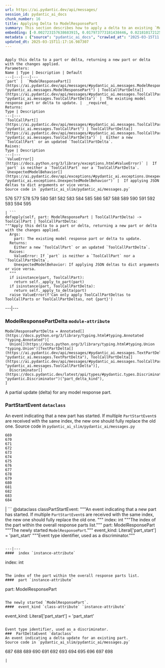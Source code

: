 ```yaml
---
url: https://ai.pydantic.dev/api/messages/
session_id: pydantic_ai_docs
chunk_number: 16
title: Applying Delta to ModelResponsePart
summary: This section describes how to apply a delta to an existing `ModelResponsePart` or `ToolCallPartDelta`, detailing the required parameter, return types, and potential exceptions raised.
embedding: [-0.002723157638683915, 0.017973773181438446, 0.021810172125697136, 0.006863166578114033, 0.010849034413695335, 0.015706811100244522, -0.034975990653038025, 0.005988143850117922, -0.029495423659682274, 0.008899696171283722, -0.005844901781529188, -0.05664914846420288, 0.012113302014768124, -0.03402934968471527, 0.0025705734733492136, 0.022943653166294098, -0.023454342037439346, 0.011222709901630878, -0.0063151097856462, 0.06561735272407532, -0.0095038041472435, -0.034104082733392715, 0.019431106746196747, 0.006408528424799442, 0.01703958585858345, -0.03298305720090866, 0.028748072683811188, 0.029669806361198425, -0.014037729240953922, -0.03811486437916756, 0.038314156234264374, -0.014286845922470093, -0.011359724216163158, -0.008114978671073914, -0.014560874551534653, 0.01873357966542244, 0.0027589681558310986, 0.03363076224923134, -0.034427937120199203, -0.015034195967018604, -0.0212372038513422, -0.04025726765394211, -0.016242412850260735, 0.03846362605690956, -0.05455657094717026, 0.02315540239214897, -0.03343146666884422, 0.006676328834146261, -0.02544727735221386, 0.023790650069713593, 0.008937063626945019, -0.022557521238923073, -0.00024366732395719737, 0.004702078644186258, 0.017575187608599663, -0.017164144665002823, -0.030267685651779175, 0.0015196121530607343, 0.025198159739375114, -0.037716276943683624, -0.021262114867568016, -0.022358229383826256, -0.00017204626055900007, 0.03375532105565071, -0.015594708733260632, 0.00302054057829082, -0.024961499497294426, 0.056400034576654434, 0.0016332716913893819, -0.022221215069293976, 0.024737292900681496, 0.04162741079926491, -0.05704773589968681, -0.018521830439567566, 0.002312114927917719, -0.03462722897529602, -0.03594754636287689, 0.019119711592793465, -0.0033257086761295795, 0.002547218929976225, 0.006701240781694651, 0.03614684194326401, -0.026281816884875298, 0.024650102481245995, -0.025384997949004173, -0.024874307215213776, -0.04284808039665222, -0.017388349398970604, -0.0045339250937104225, -0.016242412850260735, -0.040680766105651855, -0.0004480209026951343, -0.03846362605690956, 0.009422841481864452, 0.04005797579884529, -0.019543210044503212, -0.01681538112461567, -0.0018185522640123963, 0.0026266248896718025, 0.020751425996422768, -0.0001234879600815475, -0.022408051416277885, -0.004618001636117697, 0.011260077357292175, 0.05938943475484848, -0.006193665321916342, 0.02892245538532734, 0.010020721703767776, -0.03614684194326401, -0.011534105986356735, -0.05057070031762123, -0.008881011977791786, 0.009011798538267612, 0.03754189610481262, -0.02361626923084259, -0.00973423756659031, -0.058592259883880615, 0.06317600607872009, 0.0030407814774662256, -0.044517163187265396, -0.055802151560783386, -0.0183225367218256, 0.00904916599392891, -0.03046697936952114, -0.0397341214120388, 0.029595069587230682, -0.014249478466808796, -0.0278263408690691, -0.04112917557358742, -0.005187856499105692, 0.006262172479182482, 0.030143126845359802, -0.012007427401840687, -0.029619982466101646, -0.007025092374533415, -0.009422841481864452, -0.032185886055231094, 0.044342782348394394, -0.07837212830781937, 0.00891215167939663, 0.005925864912569523, -0.022146480157971382, -0.011079467833042145, -0.015731723979115486, -0.020863527432084084, 0.028748072683811188, -0.007498414255678654, 0.0017516021616756916, -0.049873173236846924, -0.010288521647453308, -0.004851548932492733, 0.033506203442811966, -0.008787593804299831, -0.001117911422625184, 0.0006044973852112889, 0.004266124218702316, 0.008937063626945019, 0.05331098660826683, 0.028299663215875626, -0.019543210044503212, -0.050819817930459976, -0.0009482006425969303, -0.012748549692332745, 0.0038332841359078884, -0.04464172199368477, -0.0031622257083654404, -6.777727685403079e-05, -0.0244009867310524, -0.07533290982246399, -0.05286257714033127, 0.0038363980129361153, -0.05953890457749367, -0.04601186513900757, -0.020527221262454987, 0.012549256905913353, -0.012007427401840687, -0.02800072357058525, -0.04738200828433037, -0.05099419876933098, -0.013340202160179615, 0.02078879252076149, -0.010462903417646885, -0.08514810353517532, -0.002726271515712142, -0.03896186128258705, -0.03482652083039284, -0.03208623826503754, 0.05385904386639595, -0.030865566805005074, 0.0025705734733492136, 0.019979164004325867, 0.019020063802599907, 0.03111468255519867, 0.016205044463276863, 0.010269838385283947, -0.025484643876552582, 0.04984826222062111, 0.0017967545427381992, 0.07443608343601227, 0.02070160210132599, 0.039410270750522614, 0.04920055717229843, 0.04723253846168518, -0.017425717785954475, 0.019306547939777374, -0.008519792929291725, -0.021997010335326195, 0.013215644285082817, -0.012941615656018257, -0.053111691027879715, 0.0023432543966919184, -0.04030708968639374, -0.002657764358446002, -0.005019702482968569, -0.02397748827934265, -0.01681538112461567, -0.04665956646203995, -6.636625766986981e-05, -0.010587462224066257, 0.03500090539455414, 0.0036495605017989874, 0.03193676844239235, 0.045289427042007446, -0.015345592051744461, -0.007137195207178593, -0.015158754773437977, 0.010089228861033916, -0.07642901688814163, -0.003528116038069129, 0.03395461291074753, -0.015084019862115383, -0.022420508787035942, 0.011552789248526096, -0.02161087840795517, -0.010132824070751667, -0.06766010820865631, -0.011484282091259956, -0.041502851992845535, 0.04920055717229843, 0.019568121060729027, -0.02640637569129467, 0.0015172767452895641, -0.04050638526678085, 0.040954794734716415, 0.03863800689578056, 0.02073897048830986, 0.046111512929201126, -0.013813524506986141, 0.0015943471807986498, 0.05674879625439644, 0.07473502308130264, -0.021174924448132515, 0.04142811521887779, -0.017463084310293198, -0.015482606366276741, 0.00797173660248518, 0.015245945192873478, 0.011073240078985691, -0.05400851368904114, 0.04546380788087845, -0.0007154321647249162, 0.008526020683348179, -0.05039631947875023, -0.002162644872441888, 0.009566083550453186, -0.017425717785954475, 0.035250019282102585, 0.015569796785712242, 0.030591538175940514, -0.03176238760352135, -0.0028913114219903946, 0.018123243004083633, 0.028598602861166, -0.003967184107750654, -0.008432602509856224, -0.006919217761605978, 0.01878340356051922, 0.03911133110523224, 0.03338164463639259, -0.028449133038520813, 0.01741326041519642, -0.016018208116292953, 0.02732810750603676, -0.01919444650411606, -0.025297805666923523, 0.028598602861166, 0.001851248904131353, -0.030865566805005074, -0.02668040432035923, -0.025135880336165428, -0.010581234470009804, -0.029570158571004868, 0.016503984108567238, -0.05331098660826683, -0.011403319425880909, -0.0024927244521677494, 0.01342739351093769, -0.059090495109558105, 0.015818914398550987, -0.05435727536678314, -0.0017733998829498887, 0.0038799934554845095, -0.03587281331419945, 0.034328289330005646, 0.016117854043841362, 0.04685886204242706, 0.01923181302845478, -0.040356915444135666, 0.0003590784326661378, -0.03861309587955475, 0.02293119765818119, 0.04337122663855553, -0.04227511212229729, -0.059190139174461365, -0.05540356785058975, -0.008949519135057926, 0.02678005024790764, 0.024799572303891182, -0.0029489195439964533, 0.007710163481533527, 0.009036710485816002, -0.020664235576987267, -0.0006122822524048388, -0.002794778672978282, 0.005552189890295267, 0.03838889300823212, -0.04573783650994301, -0.004375113174319267, 0.027676871046423912, -0.01616767793893814, -0.02178526110947132, -0.0052376799285411835, -0.04618624597787857, 0.04389437288045883, 0.006545542739331722, 0.03260938450694084, -0.007417451590299606, -0.003425355302169919, -0.040082886815071106, 0.059090495109558105, -0.046485185623168945, -0.01809833198785782, -0.05271310359239578, -0.038762565702199936, -0.011135518550872803, 0.0011451585451141, -0.0017438172362744808, 0.06606576591730118, -0.013626686297357082, 0.032235708087682724, -0.02947051264345646, 0.007292892783880234, 0.014149831607937813, 0.010967365466058254, -0.00952871609479189, 0.015681900084018707, 0.010195103473961353, -0.01973004639148712, -0.019792325794696808, -0.014249478466808796, -0.02161087840795517, 0.015881193801760674, 0.017886582762002945, -0.018559198826551437, -0.0149843730032444, 0.0075108702294528484, -0.04860267788171768, -0.07822266221046448, 0.012929159216582775, -0.03995832800865173, 0.033730410039424896, 0.021075276657938957, -0.014000361785292625, 0.022545065730810165, -0.035748254507780075, -0.010811666958034039, 3.352372004883364e-05, 0.003724295413121581, -0.019954251125454903, -0.0002617672143969685, 0.06382371485233307, 0.044068753719329834, -0.004686508793383837, -0.0016784241888672113, -0.0024008627515286207, 0.0327090285718441, 0.004618001636117697, -0.011976287700235844, -0.003911132924258709, 0.033730410039424896, 0.031189417466521263, -0.0517166368663311, 0.00451212702319026, 0.0044934432953596115, -0.006047309376299381, 0.058044202625751495, 0.004390683025121689, 0.012393558397889137, 0.04491575062274933, -0.006377388723194599, -0.01276723388582468, -0.0027480691205710173, 0.006956585217267275, -0.028175104409456253, -0.036072105169296265, 0.0339047908782959, 0.00972800888121128, 0.032235708087682724, 0.028698250651359558, 0.04471645876765251, 0.06845728307962418, -0.022333316504955292, 0.013327746652066708, -0.02224612608551979, 0.05121840536594391, -0.03260938450694084, 0.0035094323102384806, 0.03679454326629639, 0.017064496874809265, -0.005957004614174366, -0.01563207618892193, -0.04665956646203995, -0.047083064913749695, -0.0327090285718441, -0.03171256184577942, 0.06825798749923706, 0.0035063184332102537, -0.020265648141503334, 0.04147794097661972, -0.050271760672330856, 0.012929159216582775, 0.012044794857501984, 0.04222529008984566, -0.04481610283255577, 0.01750045269727707, -0.0364706926047802, -0.01201365515589714, 0.03813977539539337, 0.008613212034106255, 0.020614411681890488, 0.014971916563808918, -0.02750249020755291, -0.0003841847355943173, 0.049051087349653244, -0.054157983511686325, 0.026829874143004417, 0.011440686881542206, -0.012225404381752014, 0.03490125760436058, -0.007872089743614197, -0.01933146081864834, 0.021897362545132637, -0.02032792754471302, -0.04030708968639374, -0.02613234706223011, -0.05814385041594505, 0.05515445023775101, -0.01342739351093769, 0.09336896240711212, -0.024911675602197647, 0.014037729240953922, -0.004122882150113583, 0.02202192135155201, 0.021735437214374542, -0.04523960128426552, -0.037716276943683624, 0.017064496874809265, 0.00012562879419419914, -0.02183508314192295, 0.002956704469397664, -0.022046832367777824, 0.05216505005955696, 0.061830777674913406, 0.016516441479325294, -0.025185704231262207, -0.00610958831384778, 0.04788023978471756, -0.010774299502372742, 0.03178729861974716, 0.010668424889445305, -0.0198670607060194, -0.028797896578907967, 0.015395415015518665, -0.010674652643501759, -0.0010587462456896901, 0.04890161752700806, -0.02787616476416588, -0.003347506280988455, -0.00621234904974699, -0.059190139174461365, -0.024737292900681496, 0.012225404381752014, 0.02124965935945511, -0.013091085478663445, 0.04180179163813591, 0.041004616767168045, -0.010836578905582428, -0.00360907893627882, 0.022769270464777946, -0.020365294069051743, -0.027577225118875504, -0.0012611536076292396, 0.004356429446488619, 0.011428231373429298, 0.03946009278297424, -0.008432602509856224, 0.022669624537229538, 0.027203548699617386, -0.041552674025297165, 0.06262794882059097, -0.06437177211046219, 0.009715553373098373, 0.0065393149852752686, 0.0021953415125608444, -0.0008968203328549862, 0.047357093542814255, -0.01657872088253498, -0.006184323225170374, 0.00957231130450964, 0.019891973584890366, -0.00045385959674604237, 0.013352657668292522, -0.03584790229797363, -0.02014108933508396, -0.01676555722951889, -0.0049979048781096935, -0.01523348968476057, -0.016977306455373764, -0.032684117555618286, -0.008937063626945019, 0.06611558794975281, 0.030317509546875954, 0.017562732100486755, 0.004624229855835438, -0.009871250949800014, 0.0038332841359078884, 0.029619982466101646, -0.009030482731759548, 0.005617582704871893, 0.0014199655270203948, 0.009815200231969357, 0.02306821197271347, 0.00600682757794857, -0.017612554132938385, 0.00941038504242897, 0.021436497569084167, -0.012929159216582775, -0.012293911539018154, -0.004219415131956339, 0.006044195033609867, -0.0057577108964324, -0.009422841481864452, 0.03029259666800499, -0.03883730247616768, 0.015843825414776802, 0.027153726667165756, 0.009690641425549984, 0.0036869279574602842, -0.00669501256197691, -0.03193676844239235, 0.013925626873970032, 0.0041322242468595505, 0.04317193478345871, 0.01882077008485794, -0.044342782348394394, 0.010151507332921028, 0.04810444638133049, -0.01804850809276104, -0.03211114928126335, -0.005144260823726654, -0.014610697515308857, 0.015619620680809021, -0.003861309727653861, -0.038314156234264374, -0.019493386149406433, -0.01366405375301838, -0.002525421092286706, -0.01991688460111618, -0.03624648600816727, -0.004851548932492733, -0.013763700611889362, -0.029395777732133865, -0.005773280747234821, 0.0036121930461376905, -0.029171571135520935, 0.00870663020759821, -0.0014261933974921703, -0.033506203442811966, -0.00468339491635561, -0.02051476389169693, -0.00918618030846119, -0.004484101664274931, 0.003387987846508622, 0.01405018474906683, -0.002551889745518565, -0.016728190705180168, 0.006888078060001135, 0.0010089228162541986, -0.01055009476840496, 0.01946847513318062, -0.006299539934843779, -0.03472687676548958, -0.01741326041519642, 0.013962994329631329, -0.03370549529790878, -0.006614049896597862, -0.013875802978873253, 0.015146298334002495, -0.02361626923084259, 0.022283494472503662, 0.004783041775226593, 0.0068071153946220875, 0.0018808315508067608, 0.009155040606856346, 0.00454638060182333, 0.0011015631025657058, -0.03089047782123089, 0.000738008413463831, 0.04860267788171768, -0.009765376336872578, 0.007977964356541634, 0.0008368765702471137, 0.024836940690875053, 0.0035530277527868748, 0.014137376099824905, 0.019904429093003273, 0.022271037101745605, -0.015843825414776802, 0.010730704292654991, 0.011739627458155155, -0.002579915337264538, 0.018932873383164406, 0.04802970960736275, -0.008420146070420742, -0.020763881504535675, 0.04688377305865288, 0.0278263408690691, -0.002389963949099183, 0.012779689393937588, -0.007000180892646313, -0.02412695810198784, 0.07184527069330215, 0.03808995336294174, -0.022283494472503662, 0.02800072357058525, 0.0006274628103710711, 0.025160791352391243, 0.03435320034623146, 0.001958680571988225, 0.004677167162299156, 0.022644713521003723, -0.06168130785226822, 0.012954071164131165, 0.011440686881542206, 0.015407871454954147, -0.0016192588955163956, -0.0037678908556699753, -0.024363618344068527, -0.02787616476416588, 0.010929998010396957, -0.029595069587230682, -0.0007119289948605001, -0.001130367279984057, -0.01878340356051922, 0.0010439548641443253, 0.038488537073135376, 0.031039947643876076, -0.017014674842357635, 0.008482425473630428, 0.011527878232300282, -0.003749207127839327, 0.05019702762365341, 0.037890657782554626, 0.007361399941146374, 0.011914009228348732, 0.014012817293405533, -0.004851548932492733, -0.006950357463210821, 0.016915027052164078, 0.03891203552484512, -0.025708848610520363, 0.013439849019050598, -0.047606211155653, -0.009790288284420967, 0.016454162076115608, -0.032011501491069794, 0.0034035576973110437, 0.002226480981335044, 0.009198635816574097, -0.010157736018300056, -0.008856100961565971, -0.046983420848846436, -0.025609202682971954, -0.0238031055778265, 0.056898266077041626, 0.0587417297065258, 0.0049293977208435535, -0.0011716271983459592, -0.0038021444343030453, -0.04837847501039505, -0.02041511796414852, -0.022918742150068283, -0.028424222022294998, 0.010936225764453411, -0.0230308435857296, 0.00645212410017848, 0.024500632658600807, 0.009061621502041817, 0.03211114928126335, -0.040456559509038925, 0.015980839729309082, -0.0078035821206867695, -0.0005391042213886976, 0.0030610221438109875, -0.003839511889964342, 0.007411223370581865, 0.022694535553455353, 0.04160249978303909, -0.007367628160864115, -0.0315132699906826, -0.0022295948583632708, -0.023890295997262, 0.032783765345811844, 0.00016445598157588392, 0.0004285586765035987, -0.026281816884875298, -0.023379607126116753, 0.03995832800865173, 0.015955928713083267, -0.010014493949711323, -0.024861851707100868, 0.04302246496081352, 0.013053718023002148, -0.028349487110972404, 0.0021766575518995523, -0.007031320594251156, -0.04364525526762009, 0.014809991233050823, -0.010768071748316288, 0.029495423659682274, 0.026431288570165634, -0.02179771661758423, 0.017936406657099724, -0.0007967843557707965, 0.0021424039732664824, -0.006551770493388176, -0.03397952392697334, 0.01741326041519642, -0.03353111445903778, 0.023504165932536125, 0.0016161449020728469, 0.008600755594670773, -0.0025752445217221975, -0.020352838560938835, 0.021897362545132637, 0.03467705100774765, -0.014996828511357307, -0.004406252410262823, -0.02991892211139202, -0.0026499794330447912, 0.016105398535728455, -0.014212111011147499, 0.00486400444060564, 0.04768094792962074, -0.028573691844940186, -0.03649560362100601, -0.008208396844565868, 0.0025814722757786512, 0.004253668710589409, -0.02261980064213276, -0.012499433010816574, 0.01864638924598694, -0.030716095119714737, 0.027203548699617386, 0.056499678641557693, -0.0012058807769790292, 0.010680880397558212, -0.0022669625468552113, 0.012792144902050495, 0.012019883841276169, -0.008563388139009476, 0.004157135728746653, -0.011590156704187393, -0.010954909026622772, 0.03412899374961853, 0.022271037101745605, -0.018521830439567566, -0.026705315336585045, -0.025061145424842834, 0.007031320594251156, -0.019518297165632248, 0.013676510192453861, 0.027975810691714287, 0.02342943102121353, 0.01416228711605072, -0.02010372281074524, 0.012318823486566544, -0.10502762347459793, -0.004213186912238598, 0.07872089743614197, -0.023080667480826378, 0.028523867949843407, -0.020763881504535675, -0.010923769325017929, 0.02298101969063282, 0.010761843994259834, -0.04020744562149048, 0.037442248314619064, -0.01380106806755066, -0.003758548991754651, -0.017849216237664223, 0.02760213613510132, 0.022221215069293976, 0.0018201093189418316, -0.006249716505408287, 0.007710163481533527, -0.02909683622419834, 0.004739446099847555, 0.02800072357058525, 0.01933146081864834, -0.014336668886244297, -0.015881193801760674, 0.02536008507013321, -0.018060965463519096, -0.0006613271543756127, 0.05510462448000908, 0.009609678760170937, 0.04060602933168411, 0.013626686297357082, -0.028025634586811066, -0.0027854368090629578, -0.01928163692355156, 0.04053129628300667, -0.0014666748465970159, 0.02270699292421341, 0.03769136592745781, -0.025459732860326767, 0.018173066899180412, -0.03046697936952114, 0.02421414852142334, 0.026157259941101074, 0.03861309587955475, -0.020402662456035614, -0.024475721642374992, 0.00884364452213049, 0.010238698683679104, 0.02315540239214897, -0.0033350505400449038, 0.006732380483299494, -0.02590814232826233, -0.010543867014348507, 0.06217954307794571, 0.039410270750522614, -0.04499048739671707, -0.005916522815823555, 0.0031637828797101974, 0.024288883432745934, 0.01890796236693859, 0.014722799882292747, -0.008538477122783661, -0.010220014490187168, -0.005458770785480738, -0.01233750768005848, 0.009292054921388626, -0.011116835288703442, -0.027353020384907722, 0.0009404157754033804, -0.014511050656437874, 0.013439849019050598, -0.02777651883661747, -0.022769270464777946, -0.03587281331419945, 0.03089047782123089, -0.010201331228017807, -0.014112464152276516, -0.022682080045342445, -0.009622134268283844, 0.05331098660826683, -0.005767052993178368, -0.012474521063268185, 0.015146298334002495, -0.028772985562682152, 0.005857357755303383, 0.028523867949843407, -0.005726571194827557, 0.025372540578246117, 0.021573510020971298, 0.039036594331264496, 0.035424403846263885, 0.0038768795784562826, -0.041552674025297165, -0.058542437851428986, -0.02320522628724575, 0.0017500452231615782, -0.004107312299311161, 0.015171210281550884, -0.016566263511776924, -0.03582298755645752, 0.02138667367398739, -0.03627140074968338, -0.033232174813747406, -0.03138871118426323, -0.002763638971373439, -0.009379246272146702, -0.004238098859786987, -0.002508294302970171, 0.03928571194410324, 0.027477577328681946, 0.04055620729923248, 0.0012518117437139153, 0.030392244458198547, -0.026431288570165634, -0.007635428570210934, 0.07000181078910828, 0.0027994494885206223, -0.004608660005033016, -0.0019664654973894358, -0.031239241361618042, 0.005776394624263048, 0.011864185333251953, 0.008096294477581978, -0.025733761489391327, 0.05062052607536316, 0.008370323106646538, 0.027377931401133537, -0.005714115686714649, -0.04157758504152298, 0.05814385041594505, 0.024662557989358902, -0.022694535553455353, 0.022557521238923073, -0.01002694945782423, 0.018621478229761124, 0.026655493304133415, -0.004611773882061243, -0.002407090738415718, -0.013340202160179615, -0.01590610481798649, -0.01034457329660654, 0.04000815004110336, -0.009759148582816124, 0.009211092256009579, -0.0022716333623975515, -0.006881850305944681, -0.01887059397995472, 0.008594527840614319, -0.01868375577032566, -0.015656987205147743, 0.010101684369146824, -0.01391317043453455, -0.007162106689065695, 0.007473502773791552, 0.03507563844323158, 0.0001285481412196532, -0.044841017574071884, -0.0205521322786808, 0.020340383052825928, -0.00856961589306593, 0.01753781922161579, -0.017375893890857697, -0.007529553957283497, -0.01213198620826006, -0.013639142736792564, -0.019543210044503212, -0.009541171602904797, -0.037168219685554504, 0.037666454911231995, 0.008077611215412617, 0.011758310720324516, 0.013589318841695786, -0.0040979706682264805, 0.003957842476665974, 0.03709348291158676, 0.020900895819067955, 0.0076727960258722305, 0.023093122988939285, 0.04967388138175011, -0.04015761986374855, 0.011907780542969704, 0.029395777732133865, 0.00965950172394514, 0.025434819981455803, -0.017388349398970604, -0.0018808315508067608, 0.0070998272858560085, 0.005228337831795216, 0.003708725795149803, 0.0327090285718441, 0.060784488916397095, -0.022956108674407005, 0.02727828547358513, -0.021959641948342323, 0.019804781302809715, 0.05779508873820305, 0.02563411369919777, 0.015931015834212303, 0.005418289452791214, -0.00378034682944417, 0.07558201998472214, -0.014224566519260406, -0.003272771369665861, 0.018472006544470787, 0.010014493949711323, -0.008986886590719223, -0.012293911539018154, -0.003914246801286936, 0.03056662529706955, 0.006324451416730881, -0.0011607283959165215, -0.013962994329631329, -0.005673633888363838, -0.0002967992622870952, -0.04167723283171654, -0.001599018112756312, -0.002922450890764594, -0.007330260705202818, -0.027078991755843163, -0.019343916326761246, -0.01982969418168068, 0.0076042888686060905, 0.0002510629710741341, 0.004726990591734648, 0.033456381410360336, -0.027577225118875504, 0.06307636201381683, 0.012374875135719776, -0.021922273561358452, -0.037442248314619064, 0.009491348639130592, -0.060236431658267975, 0.004406252410262823, 0.009217320010066032, -0.024961499497294426, 0.0095038041472435, -0.024562912061810493, -0.026157259941101074, 0.05390886589884758, 0.02503623440861702, 0.01864638924598694, 0.00541206169873476, -0.03632122278213501, -0.005639380309730768, -0.007130966987460852, 0.0183225367218256, 0.015607164241373539, 0.02147386409342289, 0.0020271874964237213, -0.011596385389566422, 0.014361580833792686, 0.009373017586767673, 0.023279961198568344, 0.031862031668424606, -0.014585785567760468, 0.01226900052279234, 0.03153818100690842, -0.003690041834488511, -7.741108856862411e-05, 0.0054681128822267056, 0.033605851233005524, 0.0032572015188634396, 0.019032519310712814, -0.0501721128821373, -0.026331640779972076, -0.0039329309947788715, 0.024650102481245995, 0.035972461104393005, 0.027029167860746384, -0.03046697936952114, 0.0434957854449749, -0.009086533449590206, -0.008793821558356285, 0.0393853597342968, -0.03726786747574806, -0.005396491847932339, -0.007392539642751217, 0.04279825836420059, -0.03171256184577942, -0.01217558141797781, -0.024102045223116875, 0.017101865261793137, 0.0007629200699739158, 0.015557341277599335, -0.049549322575330734, 0.016977306455373764, -0.02339206263422966, 0.01301635056734085, 0.0057701668702065945, -0.005885383114218712, 0.014560874551534653, 0.019543210044503212, -0.01918199099600315, -0.00638361694291234, -0.014909638091921806, 0.007193246390670538, 0.00911767315119505, -0.0019602375105023384, -0.023815561085939407, 0.03420373052358627, -0.01931900344789028, 0.02128702588379383, 0.028523867949843407, 0.008874784223735332, 0.002002276014536619, 0.006713696755468845, -0.006146955769509077, -0.0004063716914970428, 0.0021128214430063963, -0.032136060297489166, -0.0024849395267665386, 0.028847720474004745, 0.01933146081864834, 0.011565245687961578, 0.04518977925181389, -0.045164868235588074, 0.010083001106977463, -0.0026126119773834944, -0.005542847793549299, -0.005038386210799217, 0.033456381410360336, 0.02952033467590809, 0.03111468255519867, 0.030691184103488922, -0.02772669494152069, -0.02668040432035923, -0.0012230075662955642, -0.0007415115833282471, -0.0009949100203812122, 0.0005628481740131974, -0.02458782307803631, 0.006321337539702654, 0.009771605022251606, -0.031239241361618042, -0.0014137375401332974, -0.046759214252233505, 0.011403319425880909, -0.024650102481245995, -0.023765739053487778, 0.007573149167001247, -0.02320522628724575, -0.028200017288327217, 0.024724837392568588, 0.006044195033609867, -0.008930835872888565, 0.023628724738955498, 0.04142811521887779, -0.021735437214374542, 0.003605965059250593, 0.07717636972665787, -0.009534943848848343, 0.010176419280469418, 0.014623153954744339, -0.0026328526437282562, 0.020763881504535675, -0.00464914133772254, 0.014747711829841137, -0.017301158979535103, -0.013053718023002148, -0.030716095119714737, 0.03325708582997322, -0.00995844230055809, 0.041776880621910095, 0.0323602668941021, -0.015133842825889587, -0.007791126612573862, 0.006925445981323719, 0.03146344795823097, -0.0034066715743392706, 0.011303672567009926, 0.03686928004026413, -0.01468543242663145, -0.029345953837037086, 0.027203548699617386, -0.02685478702187538, 0.030442066490650177, -0.028972279280424118, 0.02544727735221386, 0.03206132724881172, -0.013365114107728004, -0.010475359857082367, 0.02082616090774536, -0.017238879576325417, 0.010101684369146824, -0.009011798538267612, 0.023105578497052193, -0.021548599004745483, 0.01878340356051922, -0.011291217058897018, 0.019530752673745155, -0.034378111362457275, 0.010986048728227615, 0.003003413788974285, 0.010107912123203278, -0.016142765060067177, 0.005636266432702541, -0.01468543242663145, 0.021822627633810043, 0.02417678013443947, -0.013838435523211956, -0.02700425684452057, 0.00638361694291234, -0.0035935090854763985, -0.009404157288372517, -0.012623991817235947, -0.02014108933508396, 0.04885179549455643, -0.01873357966542244, -0.016005750745534897, -0.03901168331503868, 0.03101503662765026, -0.003143541980534792, 0.022644713521003723, 0.02260734513401985, -0.018584109842777252, -0.011702260002493858, -0.04720762372016907, -0.004639799706637859, 0.0491507351398468, -0.013115997426211834, 0.017475539818406105, 0.03056662529706955, -0.007585605140775442, 0.013078629970550537, -0.005798192694783211, -0.003152883844450116, -0.033605851233005524, 0.028075458481907845, -0.0003314420464448631, 0.0068693943321704865, -0.028847720474004745, -0.02073897048830986, 0.027303196489810944, -0.044890839606523514, -0.023093122988939285, 0.028972279280424118, -0.03440302237868309, -0.014374036341905594, 0.011341040022671223, 0.037392426282167435, 0.007897000759840012, -0.02082616090774536, 0.008800049312412739, 0.01768728904426098, -0.02275681495666504, -0.003387987846508622, 0.004172705579549074, 0.016342058777809143, 0.024637646973133087, 0.01849691942334175, -0.01604311913251877, 0.012929159216582775, 0.03559878468513489, 0.00326031562872231, 0.011596385389566422, 0.002047428395599127, -0.016242412850260735, 0.0060691069811582565, 0.019169533625245094, 0.004266124218702316, 0.011752082966268063, -0.00023958025849424303, 0.01782430335879326, -0.0014378707855939865, -0.0046647111885249615, -0.011129290796816349, 0.012891791760921478, -0.005985029973089695, -0.021909818053245544, 0.027402842417359352, 0.0028632855974137783, 0.01233750768005848, 0.03823942318558693, -0.005835560150444508, 0.019717590883374214, 0.0061033605597913265, -0.03051680326461792, -0.04080532491207123, 0.013377569615840912, -0.029943833127617836, -0.0038893353193998337, 0.017438173294067383, -0.030267685651779175, -0.022408051416277885, 0.005561531521379948, -0.007959280163049698, -0.03450267016887665, -0.03505072742700577, 0.020116178318858147, -0.01890796236693859, -0.009018026292324066, 0.029071925207972527, -0.02678005024790764, -0.017027130350470543, -0.0023370266426354647, 0.01208216231316328, 0.02402731031179428, -0.00040247925790026784, -0.015656987205147743, 0.01454841811209917, 0.011141747236251831, 0.0003651117440313101, -0.013950537890195847, -0.002125277416780591, -0.02640637569129467, 0.023329783231019974, -0.024886764585971832, -0.012349963188171387, 0.0023603811860084534, 0.015881193801760674, -0.01640433818101883, -0.0016799811273813248, 0.005181628279387951, 0.008476197719573975, 0.024650102481245995, -0.004210073035210371, 0.03233535587787628, -0.00013068898988422006, 0.0036246487870812416, -0.02385292947292328, -0.008146117441356182, 0.020265648141503334, 0.04020744562149048, 0.00305479415692389, -0.010948681272566319, -0.0043969107791781425, -0.013925626873970032, 0.00652063125744462, -0.028224928304553032, -0.026929521933197975, 0.010705792345106602, 0.018347449600696564, 0.00235882424749434, -0.01013905182480812, 0.006676328834146261, 0.018808314576745033, -0.023504165932536125, -0.010979820974171162, -0.0436701662838459, 0.04668448120355606, 0.004443620331585407, -0.00975292082875967, 0.00902425404638052, 0.009896162897348404, 0.022457875311374664, 0.010213786736130714, 0.0043969107791781425, 0.0031388711649924517, 0.0029146659653633833, -0.02224612608551979, 0.008550932630896568, -0.01468543242663145, 0.005844901781529188, -0.004415594507008791, 0.028598602861166, 0.004537038970738649, -0.018808314576745033, 0.0008057369850575924, -0.029271218925714493, 0.0038083724211901426, 0.023466797545552254, 0.037716276943683624, -0.011895325034856796, 0.015358047559857368, -0.0030906046740710735, -0.01608048565685749, 0.022557521238923073, 0.0026515363715589046, -0.03906150534749031, 0.003331936663016677, 0.016005750745534897, 0.028498956933617592, -0.00506018428131938, 0.006159411743283272, -0.019069887697696686, 0.024425897747278214, 0.02397748827934265, 0.025783583521842957, 0.031363800168037415, 0.019767414778470993, -0.030043480917811394, -0.011129290796816349, 0.019406195729970932, -0.006794659420847893, -0.01290424820035696, -0.008332955650985241, 0.01041308045387268, 0.027029167860746384, -0.018671300262212753, -0.009080305695533752, 0.040182530879974365, 0.019954251125454903, 0.0307410079985857, -0.004758129827678204, 0.020390206947922707, -0.00018800530233420432, 0.00797173660248518, -0.017749568447470665, 0.018310081213712692, 0.04083023592829704, 0.01928163692355156, 0.023379607126116753, -0.01736343838274479, 0.006626505870372057, 0.00298161618411541, 0.03632122278213501, -0.008756454102694988, -0.019605489447712898, 0.024936586618423462, -0.022806638851761818, -0.020626867190003395, 0.016242412850260735, 0.01405018474906683, -0.018123243004083633, 0.04419331252574921, -0.02073897048830986, -0.0244009867310524, -0.008582072332501411, 0.016142765060067177, 0.006025511305779219, 0.027153726667165756, 0.008824961259961128, 0.011826817877590656, 0.008924608118832111, 0.02138667367398739, 0.0036557884886860847, -0.010961136780679226, 0.008924608118832111, -0.023466797545552254, -0.03370549529790878, -0.026281816884875298, 0.015781546011567116, 0.015607164241373539, 0.0017048928420990705, 0.02247033081948757, -0.012505660764873028, -0.002410204615443945, -0.0095038041472435, 0.015071563422679901, 0.00998335424810648, -0.0020162886939942837, 0.03343146666884422, -0.015881193801760674, 0.01459824200719595, 0.04391928389668465, 0.007654112298041582, -0.011882869526743889, -0.01933146081864834, 0.005405833479017019, 0.0028819695580750704, -0.04376981407403946, 0.010064316913485527, -0.0024693699087947607, 0.006358704995363951, 0.054257627576589584, 0.014199654571712017, 0.0016099170316010714, -0.05351027846336365, 0.025982877239584923, 0.010923769325017929, 0.01512138731777668, 0.015382959507405758, -0.00509443785995245, 0.0032478596549481153, 0.02947051264345646, -0.0038768795784562826, -0.04050638526678085, 0.015482606366276741, 0.005331098567694426, -0.013165820389986038, 0.03420373052358627, 0.0157566349953413, -0.0245753675699234, 0.03183712065219879, 0.00503527233377099, -0.03637104481458664, 0.0038675377145409584, 0.01703958585858345, 0.006140728015452623, -0.0009840112179517746, 0.027751605957746506, -0.005614468827843666, -0.008918379433453083, 0.02458782307803631, 0.005088209640234709, -0.026331640779972076, 0.020215824246406555, 0.02115001156926155, 0.0016348287463188171, -0.02402731031179428, -0.03532475605607033, -0.02462519146502018, -0.03280867636203766, 0.021274570375680923, 0.03896186128258705, -0.024326251819729805, -0.003914246801286936, 0.012325051240622997, -0.00014888618898112327, -0.014311757870018482, -0.003749207127839327, 0.027153726667165756, -0.016117854043841362, 0.0042349849827587605, 0.009590995498001575, 0.002961375517770648, -0.03146344795823097, -0.01377615612000227, -0.005359124392271042, 0.002494281390681863, -0.0069441297091543674, -0.009142585098743439, 0.0529123991727829, 0.006501947063952684, 0.01955566555261612, -0.01955566555261612, -0.014012817293405533, 0.008613212034106255, 0.008482425473630428, -0.010388168506324291, -0.00669501256197691, 0.04601186513900757, -0.0007130966987460852, 0.006290197838097811, -0.017625009641051292, -0.011615068651735783, -0.042598966509103775, 0.015470150858163834, -0.0036869279574602842, 0.045339249074459076, -0.03736751154065132, 0.031911857426166534, 0.007772442884743214, 0.00475190207362175, 0.004982335027307272, 0.025933053344488144, -0.013726333156228065, -0.0029115520883351564]
metadata : {"source": "pydantic_ai_docs", "crawled_at": "2025-03-15T11:17:16.987307", "url_path": "/api/messages/", "chunk_size": 4652}
updated_dt: 2025-03-15T11:17:16.987307
---
```

```

Apply this delta to a part or delta, returning a new part or delta with the changes applied.
Parameters:
Name | Type | Description | Default  
---|---|---|---  
`part` |  `ModelResponsePart[](https://ai.pydantic.dev/api/messages/#pydantic_ai.messages.ModelResponsePart "pydantic_ai.messages.ModelResponsePart") | ToolCallPartDelta[](https://ai.pydantic.dev/api/messages/#pydantic_ai.messages.ToolCallPartDelta "pydantic_ai.messages.ToolCallPartDelta")` |  The existing model response part or delta to update. |  _required_  
Returns:
Type | Description  
---|---  
`ToolCallPart[](https://ai.pydantic.dev/api/messages/#pydantic_ai.messages.ToolCallPart "pydantic_ai.messages.ToolCallPart") | ToolCallPartDelta[](https://ai.pydantic.dev/api/messages/#pydantic_ai.messages.ToolCallPartDelta "pydantic_ai.messages.ToolCallPartDelta")` |  Either a new `ToolCallPart` or an updated `ToolCallPartDelta`.  
Raises:
Type | Description  
---|---  
`ValueError[](https://docs.python.org/3/library/exceptions.html#ValueError)` |  If `part` is neither a `ToolCallPart` nor a `ToolCallPartDelta`.  
`UnexpectedModelBehavior[](https://ai.pydantic.dev/api/exceptions/#pydantic_ai.exceptions.UnexpectedModelBehavior "pydantic_ai.exceptions.UnexpectedModelBehavior")` |  If applying JSON deltas to dict arguments or vice versa.  
Source code in `pydantic_ai_slim/pydantic_ai/messages.py`
```
576
577
578
579
580
581
582
583
584
585
586
587
588
589
590
591
592
593
594
595
```
| ```
defapply(self, part: ModelResponsePart | ToolCallPartDelta) -> ToolCallPart | ToolCallPartDelta:
"""Apply this delta to a part or delta, returning a new part or delta with the changes applied.
  Args:
    part: The existing model response part or delta to update.
  Returns:
    Either a new `ToolCallPart` or an updated `ToolCallPartDelta`.
  Raises:
    ValueError: If `part` is neither a `ToolCallPart` nor a `ToolCallPartDelta`.
    UnexpectedModelBehavior: If applying JSON deltas to dict arguments or vice versa.
  """
  if isinstance(part, ToolCallPart):
    return self._apply_to_part(part)
  if isinstance(part, ToolCallPartDelta):
    return self._apply_to_delta(part)
  raise ValueError(f'Can only apply ToolCallPartDeltas to ToolCallParts or ToolCallPartDeltas, not {part}')

```
  
---|---  
###  ModelResponsePartDelta `module-attribute`
```
ModelResponsePartDelta = Annotated[](https://docs.python.org/3/library/typing.html#typing.Annotated "typing.Annotated")[
  Union[](https://docs.python.org/3/library/typing.html#typing.Union "typing.Union")[TextPartDelta[](https://ai.pydantic.dev/api/messages/#pydantic_ai.messages.TextPartDelta "pydantic_ai.messages.TextPartDelta"), ToolCallPartDelta[](https://ai.pydantic.dev/api/messages/#pydantic_ai.messages.ToolCallPartDelta "pydantic_ai.messages.ToolCallPartDelta")],
  Discriminator[](https://docs.pydantic.dev/latest/api/types/#pydantic.types.Discriminator "pydantic.Discriminator")("part_delta_kind"),
]

```

A partial update (delta) for any model response part.
###  PartStartEvent `dataclass`
An event indicating that a new part has started.
If multiple `PartStartEvent`s are received with the same index, the new one should fully replace the old one.
Source code in `pydantic_ai_slim/pydantic_ai/messages.py`
```
669
670
671
672
673
674
675
676
677
678
679
680
681
682
683
684
```
| ```
@dataclass
classPartStartEvent:
"""An event indicating that a new part has started.
  If multiple `PartStartEvent`s are received with the same index,
  the new one should fully replace the old one.
  """
  index: int
"""The index of the part within the overall response parts list."""
  part: ModelResponsePart
"""The newly started `ModelResponsePart`."""
  event_kind: Literal['part_start'] = 'part_start'
"""Event type identifier, used as a discriminator."""

```
  
---|---  
####  index `instance-attribute`
```
index: int[](https://docs.python.org/3/library/functions.html#int)

```

The index of the part within the overall response parts list.
####  part `instance-attribute`
```
part: ModelResponsePart[](https://ai.pydantic.dev/api/messages/#pydantic_ai.messages.ModelResponsePart "pydantic_ai.messages.ModelResponsePart")

```

The newly started `ModelResponsePart`.
####  event_kind `class-attribute` `instance-attribute`
```
event_kind: Literal[](https://docs.python.org/3/library/typing.html#typing.Literal "typing.Literal")['part_start'] = 'part_start'

```

Event type identifier, used as a discriminator.
###  PartDeltaEvent `dataclass`
An event indicating a delta update for an existing part.
Source code in `pydantic_ai_slim/pydantic_ai/messages.py`
```
687
688
689
690
691
692
693
694
695
696
697
698
```
|